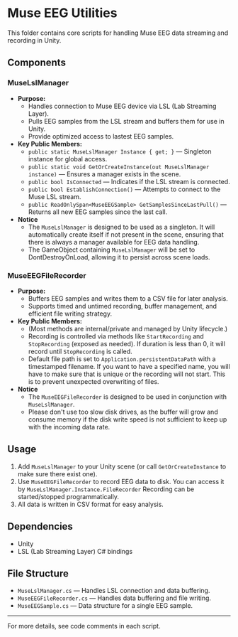 ﻿# Muse EEG Utilities

This folder contains core scripts for handling Muse EEG data streaming and recording in Unity.

## Components

### MuseLslManager
- **Purpose:**
  - Handles connection to Muse EEG device via LSL (Lab Streaming Layer).
  - Pulls EEG samples from the LSL stream and buffers them for use in Unity.
  - Provide optimized access to lastest EEG samples.
- **Key Public Members:**
  - `public static MuseLslManager Instance { get; }` — Singleton instance for global access.
  - `public static void GetOrCreateInstance(out MuseLslManager instance)` — Ensures a manager exists in the scene.
  - `public bool IsConnected` — Indicates if the LSL stream is connected.
  - `public bool EstablishConnection()` — Attempts to connect to the Muse LSL stream.
  - `public ReadOnlySpan<MuseEEGSample> GetSamplesSinceLastPull()` — Returns all new EEG samples since the last call.
- **Notice**
  - The `MuseLslManager` is designed to be used as a singleton. It will automatically create itself if not present in the scene, ensuring that there is always a manager available for EEG data handling.
  - The GameObject containing `MuseLslManager` will be set to DontDestroyOnLoad, allowing it to persist across scene loads.

### MuseEEGFileRecorder
- **Purpose:**
  - Buffers EEG samples and writes them to a CSV file for later analysis.
  - Supports timed and untimed recording, buffer management, and efficient file writing strategy.
- **Key Public Members:**
  - (Most methods are internal/private and managed by Unity lifecycle.)
  - Recording is controlled via methods like `StartRecording` and `StopRecording` (exposed as needed). If duration is less than 0, it will record until `StopRecording` is called.
  - Default file path is set to `Application.persistentDataPath` with a timestamped filename. If you want to have a specified name, you will have to make sure that is unique or the recording will not start. This is to prevent unexpected overwriting of files.
- **Notice**
  - The `MuseEEGFileRecorder` is designed to be used in conjunction with `MuseLslManager`.
  - Please don't use too slow disk drives, as the buffer will grow and consume memory if the disk write speed is not sufficient to keep up with the incoming data rate.

## Usage
1. Add `MuseLslManager` to your Unity scene (or call `GetOrCreateInstance` to make sure there exist one).
2. Use `MuseEEGFileRecorder` to record EEG data to disk. You can access it by `MuseLslManager.Instance.FileRecorder` Recording can be started/stopped programmatically.
3. All data is written in CSV format for easy analysis.

## Dependencies
- Unity
- LSL (Lab Streaming Layer) C# bindings

## File Structure
- `MuseLslManager.cs` — Handles LSL connection and data buffering.
- `MuseEEGFileRecorder.cs` — Handles data buffering and file writing.
- `MuseEEGSample.cs` — Data structure for a single EEG sample.

---
For more details, see code comments in each script.

